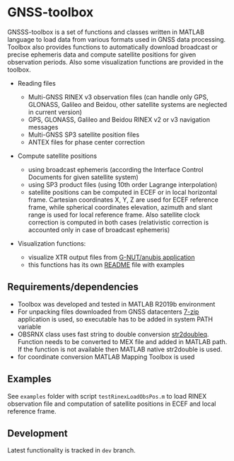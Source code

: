 # GNSS-toolbox
GNSSS-toolbox is a set of functions and classes written in MATLAB language to load data from various formats used in GNSS data processing. Toolbox also provides functions to automatically download broadcast or precise ephemeris data and compute satellite positions for given observation periods. Also some visualization functions are provided in the toolbox.

* Reading files
  * Multi-GNSS RINEX v3 observation files (can handle only GPS, GLONASS, Galileo and Beidou, other satellite systems are neglected in current version)
  * GPS, GLONASS, Galileo and Beidou RINEX v2 or v3 navigation messages
  * Multi-GNSS SP3 satellite position files
  * ANTEX files for phase center correction

* Compute satellite positions
  * using broadcast ephemeris (according the Interface Control Documents for given satellite system)
  * using SP3 product files (using 10th order Lagrange interpolation)
  * satellite positions can be computed in ECEF or in local horizontal frame. Cartesian coordinates X, Y, Z are used for ECEF reference frame, while spherical coordinates elevation, azimuth and slant range is used for local reference frame. Also satellite clock correction is computed in both cases (relativistic correction is accounted only in case of broadcast ephemeris)
  
* Visualization functions:
  * visualize XTR output files from [G-NUT/anubis application](https://www.pecny.cz/GOP/index.php/gnss/sw/anubis) 
  * this functions has its own [README](src/xtr-utils/README.md) file with examples

## Requirements/dependencies

* Toolbox was developed and tested in MATLAB R2019b environment
* For unpacking files downloaded from GNSS datacenters [7-zip](https://www.7-zip.org/download.html) application is used, so executable has to be added in system PATH variable
* OBSRNX class uses fast string to double conversion [str2doubleq](https://www.mathworks.com/matlabcentral/fileexchange/28893-fast-string-to-double-conversion). Function needs to be converted to MEX file and added in MATLAB path. If the function is not available then MATLAB native str2double is used.
* for coordinate conversion MATLAB Mapping Toolbox is used

## Examples
See `examples` folder with script `testRinexLoadObsPos.m` to load RINEX observation file and computation of satellite positions in ECEF and local reference frame. 

## Development
Latest functionality is tracked in `dev` branch.